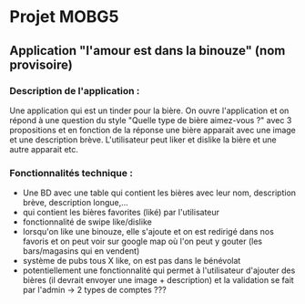 # Projet MOBG5 

## Application "l'amour est dans la binouze" (nom provisoire)

### Description de l'application : 

Une application qui est un tinder pour la bière. On ouvre l'application et on répond à une question 
du style "Quelle type de bière aimez-vous ?" avec 3 propositions et en fonction de la réponse une bière apparait avec une image
et une description brève. L'utilisateur peut liker et dislike la bière et une autre apparait etc.

### Fonctionnalités technique : 

- Une BD avec une table qui contient les bières avec leur nom, description brève, description longue,...
- qui contient les bières favorites (liké) par l'utilisateur
- fonctionnalité de swipe like/dislike
- lorsqu'on like une binouze, elle s'ajoute et on est redirigé dans nos favoris et on peut voir sur google map où l'on peut y gouter (les bars/magasins qui en vendent)
- système de pubs tous X like, on est pas dans le bénévolat
- potentiellement une fonctionnalité qui permet à l'utilisateur d'ajouter des bières (il devrait envoyer une image + description) et la validation se fait par l'admin 
-> 2 types de comptes ???

